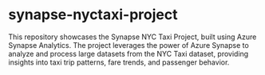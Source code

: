# synapse-nyctaxi-project
This repository showcases the Synapse NYC Taxi Project, built using Azure Synapse Analytics. The project leverages the power of Azure Synapse to analyze and process large datasets from the NYC Taxi dataset, providing insights into taxi trip patterns, fare trends, and passenger behavior.
